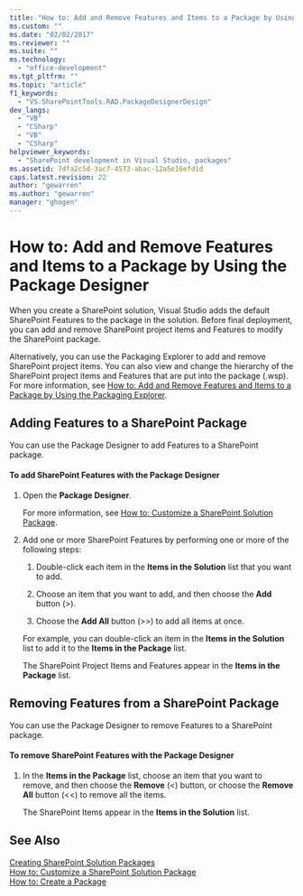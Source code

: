 ```yaml
---
title: "How to: Add and Remove Features and Items to a Package by Using the Package Designer | Microsoft Docs"
ms.custom: ""
ms.date: "02/02/2017"
ms.reviewer: ""
ms.suite: ""
ms.technology: 
  - "office-development"
ms.tgt_pltfrm: ""
ms.topic: "article"
f1_keywords: 
  - "VS.SharePointTools.RAD.PackageDesignerDesign"
dev_langs: 
  - "VB"
  - "CSharp"
  - "VB"
  - "CSharp"
helpviewer_keywords: 
  - "SharePoint development in Visual Studio, packages"
ms.assetid: 7dfa2c5d-3ac7-4573-abac-12a5e16efd1d
caps.latest.revision: 22
author: "gewarren"
ms.author: "gewarren"
manager: "ghogen"
---
```

# How to: Add and Remove Features and Items to a Package by Using the Package Designer
  When you create a SharePoint solution, Visual Studio adds the default SharePoint Features to the package in the solution. Before final deployment, you can add and remove SharePoint project items and Features to modify the SharePoint package.  
  
 Alternatively, you can use the Packaging Explorer to add and remove SharePoint project items. You can also view and change the hierarchy of the SharePoint project items and Features that are put into the package (.wsp). For more information, see [How to: Add and Remove Features and Items to a Package by Using the Packaging Explorer](../sharepoint/how-to-add-and-remove-features-and-items-to-a-package-by-using-the-packaging-explorer.md).  
  
## Adding Features to a SharePoint Package  
 You can use the Package Designer to add Features to a SharePoint package.  
  
#### To add SharePoint Features with the Package Designer  
  
1.  Open the **Package Designer**.  
  
     For more information, see [How to: Customize a SharePoint Solution Package](../sharepoint/how-to-customize-a-sharepoint-solution-package.md).  
  
2.  Add one or more SharePoint Features by performing one or more of the following steps:  
  
    1.  Double-click each item in the **Items in the Solution** list that you want to add.  
  
    2.  Choose an item that you want to add, and then choose the **Add** button (>).  
  
    3.  Choose the **Add All** button (>>) to add all items at once.  
  
     For example, you can double-click an item in the **Items in the Solution** list to add it to the **Items in the Package** list.  
  
     The SharePoint Project Items and Features appear in the **Items in the Package** list.  
  
## Removing Features from a SharePoint Package  
 You can use the Package Designer to remove Features to a SharePoint package.  
  
#### To remove SharePoint Features with the Package Designer  
  
1.  In the **Items in the Package** list, choose an item that you want to remove, and then choose the **Remove** (<) button, or choose the **Remove All** button (<<) to remove all the items.  
  
     The SharePoint Items appear in the **Items in the Solution** list.  
  
## See Also  
 [Creating SharePoint Solution Packages](../sharepoint/creating-sharepoint-solution-packages.md)   
 [How to: Customize a SharePoint Solution Package](../sharepoint/how-to-customize-a-sharepoint-solution-package.md)  
 [How to: Create a Package](http://msdn.microsoft.com/en-us/b24be45c-e91d-49bb-afb0-7b265404214b)  
  
  